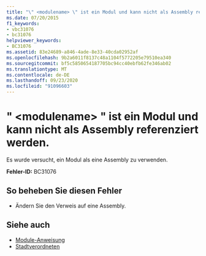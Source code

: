 ```yaml
---
title: "\" <modulename> \" ist ein Modul und kann nicht als Assembly referenziert werden."
ms.date: 07/20/2015
f1_keywords:
- vbc31076
- bc31076
helpviewer_keywords:
- BC31076
ms.assetid: 83e24689-a846-4ade-8e33-40cda02952af
ms.openlocfilehash: 9b2a6011f8137c48a1104f5772205e79510ea340
ms.sourcegitcommit: bf5c5850654187705bc94cc40ebfb62fe346ab02
ms.translationtype: MT
ms.contentlocale: de-DE
ms.lasthandoff: 09/23/2020
ms.locfileid: "91096603"
---
```

# <a name="modulename-is-a-module-and-cannot-be-referenced-as-an-assembly"></a>" \<modulename> " ist ein Modul und kann nicht als Assembly referenziert werden.

Es wurde versucht, ein Modul als eine Assembly zu verwenden.  
  
 **Fehler-ID:** BC31076  
  
## <a name="to-correct-this-error"></a>So beheben Sie diesen Fehler  
  
- Ändern Sie den Verweis auf eine Assembly.  
  
## <a name="see-also"></a>Siehe auch

- [Module-Anweisung](../language-reference/statements/module-statement.md)
- [Stadtverordneten](../language-reference/modifiers/assembly.md)
